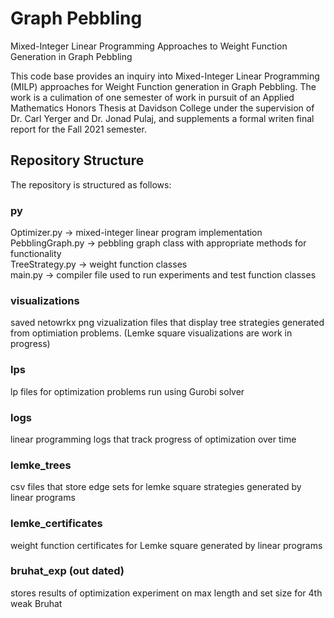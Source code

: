 # Graph Pebbling
Mixed-Integer Linear Programming Approaches to Weight Function Generation in Graph Pebbling

This code base provides an inquiry into Mixed-Integer Linear Programming (MILP) approaches for 
Weight Function generation in Graph Pebbling. The work is a culimation of one semester of work 
in pursuit of an Applied Mathematics Honors Thesis at Davidson College under the supervision of 
Dr. Carl Yerger and Dr. Jonad Pulaj, and supplements a formal writen final report for the Fall 2021
semester. 
## Repository Structure
The repository is structured as follows: <br/>
### py 
Optimizer.py -> mixed-integer linear program implementation <br/>
PebblingGraph.py -> pebbling graph class with appropriate methods for functionality<br/>
TreeStrategy.py -> weight function classes <br/>
main.py -> compiler file used to run experiments and test function classes <br/>
### visualizations 
saved netowrkx png vizualization files that display tree strategies generated from optimiation problems. (Lemke square visualizations are work in progress) 
### lps 
lp files for optimization problems run using Gurobi solver<br/>
### logs 
linear programming logs that track progress of optimization over time <br/>
### lemke_trees 
csv files that store edge sets for lemke square strategies generated by linear programs <br/>
### lemke_certificates 
weight function certificates for Lemke square generated by linear programs <br/>
### bruhat_exp (out dated) 
stores results of optimization experiment on max length and set size for 4th weak Bruhat<br/>
